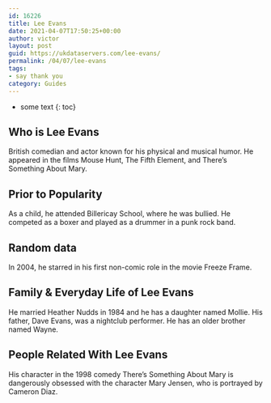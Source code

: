 ```yaml
---
id: 16226
title: Lee Evans
date: 2021-04-07T17:50:25+00:00
author: victor
layout: post
guid: https://ukdataservers.com/lee-evans/
permalink: /04/07/lee-evans
tags:
- say thank you
category: Guides
---
```


* some text
{: toc}


## Who is Lee Evans



British comedian and actor known for his physical and musical humor. He appeared in the films Mouse Hunt, The Fifth Element, and There&#8217;s Something About Mary.

                
                
                
## Prior to Popularity



As a child, he attended Billericay School, where he was bullied. He competed as a boxer and played as a drummer in a punk rock band.

                
                
                
## Random data



In 2004, he starred in his first non-comic role in the movie Freeze Frame.

                
                
                
## Family & Everyday Life of Lee Evans



He married Heather Nudds in 1984 and he has a daughter named Mollie. His father, Dave Evans, was a nightclub performer. He has an older brother named Wayne.

                
                
                
## People Related With Lee Evans



His character in the 1998 comedy There&#8217;s Something About Mary is dangerously obsessed with the character Mary Jensen, who is portrayed by Cameron Diaz.

                
              
            
          
          
          